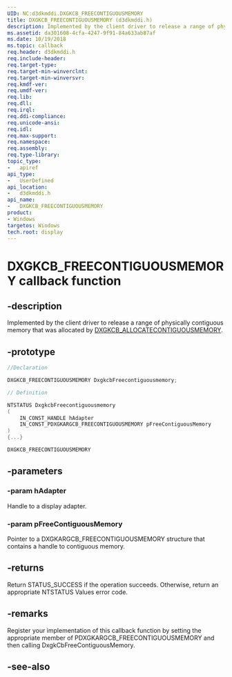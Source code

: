 ```yaml
---
UID: NC:d3dkmddi.DXGKCB_FREECONTIGUOUSMEMORY
title: DXGKCB_FREECONTIGUOUSMEMORY (d3dkmddi.h)
description: Implemented by the client driver to release a range of physically contiguous memory that was allocated by DXGKCB_ALLOCATECONTIGUOUSMEMORY.
ms.assetid: da301608-4cfa-4247-9f91-84a633ab87af
ms.date: 10/19/2018
ms.topic: callback
req.header: d3dkmddi.h
req.include-header:
req.target-type:
req.target-min-winverclnt:
req.target-min-winversvr:
req.kmdf-ver:
req.umdf-ver:
req.lib:
req.dll:
req.irql:
req.ddi-compliance:
req.unicode-ansi:
req.idl:
req.max-support:
req.namespace:
req.assembly:
req.type-library:
topic_type:
-	apiref
api_type:
-	UserDefined
api_location:
-	d3dkmddi.h
api_name:
-	DXGKCB_FREECONTIGUOUSMEMORY
product: 
- Windows
targetos: Windows
tech.root: display
---
```


# DXGKCB_FREECONTIGUOUSMEMORY callback function

## -description

Implemented by the client driver to release a range of physically contiguous memory that was allocated by [DXGKCB_ALLOCATECONTIGUOUSMEMORY](nc-d3dkmddi-dxgkcb_allocatecontiguousmemory.md).

## -prototype

```cpp
//Declaration

DXGKCB_FREECONTIGUOUSMEMORY DxgkcbFreecontiguousmemory;

// Definition

NTSTATUS DxgkcbFreecontiguousmemory
(
	IN_CONST_HANDLE hAdapter
	IN_CONST_PDXGKARGCB_FREECONTIGUOUSMEMORY pFreeContiguousMemory
)
{...}

DXGKCB_FREECONTIGUOUSMEMORY


```

## -parameters

### -param hAdapter

Handle to a display adapter.

### -param pFreeContiguousMemory

Pointer to a DXGKARGCB_FREECONTIGUOUSMEMORY structure that contains a handle to contiguous memory.

## -returns

Return STATUS_SUCCESS if the operation succeeds. Otherwise, return an appropriate NTSTATUS Values error code.

## -remarks

Register your implementation of this callback function by setting the appropriate member of PDXGKARGCB_FREECONTIGUOUSMEMORY and then calling DxgkCbFreeContiguousMemory.


## -see-also
